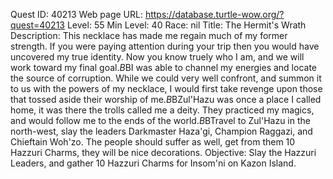 Quest ID: 40213
Web page URL: https://database.turtle-wow.org/?quest=40213
Level: 55
Min Level: 40
Race: nil
Title: The Hermit's Wrath
Description: This necklace has made me regain much of my former strength. If you were paying attention during your trip then you would have uncovered my true identity. Now you know truely who I am, and we will work toward my final goal.$B$BI was able to channel my energies and locate the source of corruption. While we could very well confront, and summon it to us with the powers of my necklace, I would first take revenge upon those that tossed aside their worship of me.$B$BZul'Hazu was once a place I called home, it was there the trolls called me a deity. They practiced my magics, and would follow me to the ends of the world.$B$BTravel to Zul'Hazu in the north-west, slay the leaders Darkmaster Haza'gi, Champion Raggazi, and Chieftain Woh'zo. The people should suffer as well, get from them 10 Hazzuri Charms, they will be nice decorations.
Objective: Slay the Hazzuri Leaders, and gather 10 Hazzuri Charms for Insom'ni on Kazon Island.
